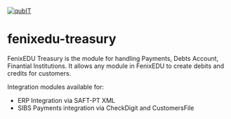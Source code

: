 [![qubIT](http://www.qub-it.com/cms/images/qubIT_logo_transparent_medium.png)](http://www.qub-it.com)

# fenixedu-treasury

FenixEDU Treasury is the module for handling Payments, Debts Account, Finantial Institutions. It allows any module in FenixEDU to create debits and credits for customers.

Integration modules available for:
- ERP Integration via SAFT-PT XML
- SIBS Payments integration via CheckDigit and CustomersFile

